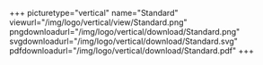 +++
picturetype="vertical"
name="Standard"
viewurl="/img/logo/vertical/view/Standard.png"
pngdownloadurl="/img/logo/vertical/download/Standard.png"
svgdownloadurl="/img/logo/vertical/download/Standard.svg"
pdfdownloadurl="/img/logo/vertical/download/Standard.pdf"
+++